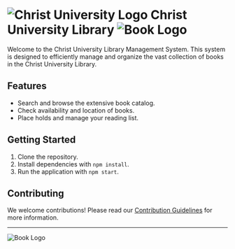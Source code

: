 # ![Christ University Logo]([https://example.com/christ_university_logo.png](https://www.google.com/imgres?imgurl=https%3A%2F%2Fupload.wikimedia.org%2Fwikipedia%2Fen%2Fd%2Fdd%2FOfficial_Logo_of_CHRIST%2528Deemed_to_be_University%2529%252C_bangalore.jpg&imgrefurl=https%3A%2F%2Fen.wikipedia.org%2Fwiki%2FChrist_University&docid=PqGdq64WQgBOHM&tbnid=HWaAuksPTHGboM&vet=12ahUKEwjjz-Kqx5OEAxW8RmcHHSIkCjMQM3oECHYQAA..i&w=315&h=316&ved=2ahUKEwjjz-Kqx5OEAxW8RmcHHSIkCjMQM3oECHYQAA)) Christ University Library ![Book Logo](https://example.com/book_logo.png)

Welcome to the Christ University Library Management System. This system is designed to efficiently manage and organize the vast collection of books in the Christ University Library.

## Features
- Search and browse the extensive book catalog.
- Check availability and location of books.
- Place holds and manage your reading list.

## Getting Started
1. Clone the repository.
2. Install dependencies with `npm install`.
3. Run the application with `npm start`.

## Contributing
We welcome contributions! Please read our [Contribution Guidelines](CONTRIBUTING.md) for more information.

---

![Book Logo](https://example.com/book_logo.png)

